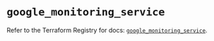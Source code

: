 # `google_monitoring_service`

Refer to the Terraform Registry for docs: [`google_monitoring_service`](https://registry.terraform.io/providers/hashicorp/google/6.34.0/docs/resources/monitoring_service).
